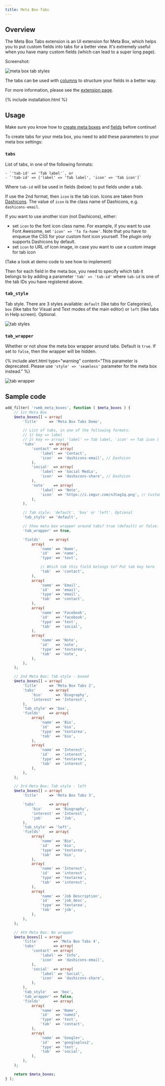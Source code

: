 ```yaml
---
title: Meta Box Tabs
---
```


## Overview

The Meta Box Tabs extension is an UI extension for Meta Box, which helps you to put custom fields into tabs for a better view. It's extremely useful when you have many custom fields (which can lead to a super long page).

Screenshot:

![meta box tab styles](https://i2.wp.com/metabox.io/wp-content/uploads/2014/07/meta-box-tabs-icon-left.png)

The tabs can be used with [columns](https://metabox.io/plugins/meta-box-columns/) to structure your fields in a better way.

For more information, please see the [extension page](https://metabox.io/plugins/meta-box-tabs/).

{% include installation.html %}

## Usage

Make sure you know how to [create meta boxes](/creating-meta-boxes/) and [fields](/field-settings/) before continue!

To create tabs for your meta box, you need to add these parameters to your meta box settings:

### `tabs`

List of tabs, in one of the following formats:

    - `'tab-id' => 'Tab label'`, or
    - `'tab-id' => ['label' => 'Tab label', 'icon' => 'Tab icon']`

Where `tab-id` will be used in fields (below) to put fields under a tab.

If use the 2nd format, then `icon` is the tab icon. Icons are taken from [Dashicons](https://developer.wordpress.org/resource/dashicons/). The value of `icon` is the class name of Dashicons, e.g. `dashicons-email`.

If you want to use another icon (not Dashicons), either:

- set `icon` to the font icon class name. For example, if you want to use Font Awesome, set `'icon' => 'fa fa-home'`. Note that you have to enqueue the CSS for your custom font icon yourself. The plugin only supports Dashicons by default.
- set `icon` to URL of icon image, in case you want to use a custom image for tab icon

(Take a look at demo code to see how to implement)

Then for each field in the meta box, you need to specify which tab it belongs to by adding a parameter `'tab' => 'tab-id'` where `tab-id` is one of the tab IDs you have registered above.

### `tab_style`

Tab style. There are 3 styles available: `default` (like tabs for Categories), `box` (like tabs for Visual and Text modes of the main editor) or `left` (like tabs in Help screen). Optional.

![tab styles](https://i.imgur.com/7Oi5dx1.jpg)

### `tab_wrapper`

Whether or not show the meta box wrapper around tabs. Default is `true`. If set to `false`, then the wrapper will be hidden.

{% include alert.html type="warning" content="This parameter is deprecated. Please use `'style' => 'seamless'` parameter for the meta box instead." %}

![tab wrapper](https://i.imgur.com/IPzfyEY.jpg)

## Sample code

```php
add_filter( 'rwmb_meta_boxes', function ( $meta_boxes ) {
    // 1st Meta Box
    $meta_boxes[] = array(
        'title'     => 'Meta Box Tabs Demo',

        // List of tabs, in one of the following formats:
        // 1) key => label
        // 2) key => array( 'label' => Tab label, 'icon' => Tab icon )
        'tabs'      => array(
            'contact' => array(
                'label' => 'Contact',
                'icon'  => 'dashicons-email', // Dashicon
            ),
            'social'  => array(
                'label' => 'Social Media',
                'icon'  => 'dashicons-share', // Dashicon
            ),
            'note'    => array(
                'label' => 'Note',
                'icon'  => 'https://i.imgur.com/nJtag1q.png', // Custom icon, using image
            ),
        ),

        // Tab style: 'default', 'box' or 'left'. Optional
        'tab_style' => 'default',

        // Show meta box wrapper around tabs? true (default) or false. Optional
        'tab_wrapper' => true,

        'fields'    => array(
            array(
                'name' => 'Name',
                'id'   => 'name',
                'type' => 'text',

                // Which tab this field belongs to? Put tab key here
                'tab'  => 'contact',
            ),
            array(
                'name' => 'Email',
                'id'   => 'email',
                'type' => 'email',
                'tab'  => 'contact',
            ),
            array(
                'name' => 'Facebook',
                'id'   => 'facebook',
                'type' => 'text',
                'tab'  => 'social',
            ),
            array(
                'name' => 'Note',
                'id'   => 'note',
                'type' => 'textarea',
                'tab'  => 'note',
            ),
        ),
    );

    // 2nd Meta Box: Tab style - boxed
    $meta_boxes[] = array(
        'title'     => 'Meta Box Tabs 2',
        'tabs'      => array(
            'bio'      => 'Biography',
            'interest' => 'Interest',
        ),
        'tab_style' => 'box',
        'fields'    => array(
            array(
                'name' => 'Bio',
                'id'   => 'bio',
                'type' => 'textarea',
                'tab'  => 'bio',
            ),
            array(
                'name' => 'Interest',
                'id'   => 'interest',
                'type' => 'textarea',
                'tab'  => 'interest',
            ),
        ),
    );

    // 3rd Meta Box: Tab style - left
    $meta_boxes[] = array(
        'title'     => 'Meta Box Tabs 3',

        'tabs'      => array(
            'bio'      => 'Biography',
            'interest' => 'Interest',
            'job'      => 'Job',
        ),
        'tab_style' => 'left',
        'fields'    => array(
            array(
                'name' => 'Bio',
                'id'   => 'bio',
                'type' => 'textarea',
                'tab'  => 'bio',
            ),
            array(
                'name' => 'Interest',
                'id'   => 'interest',
                'type' => 'textarea',
                'tab'  => 'interest',
            ),
            array(
                'name' => 'Job Description',
                'id'   => 'job_desc',
                'type' => 'textarea',
                'tab'  => 'job',
            ),
        ),
    );

    // 4th Meta Box: No wrapper
    $meta_boxes[] = array(
        'title'       => 'Meta Box Tabs 4',
        'tabs'        => array(
            'contact' => array(
                'label' => 'Info',
                'icon'  => 'dashicons-email',
            ),
            'social'  => array(
                'label' => 'Social',
                'icon'  => 'dashicons-share',
            ),
        ),
        'tab_style'   => 'box',
        'tab_wrapper' => false,
        'fields'      => array(
            array(
                'name' => 'Name',
                'id'   => 'name2',
                'type' => 'text',
                'tab'  => 'contact',
            ),
            array(
                'name' => 'Google+',
                'id'   => 'googleplus2',
                'type' => 'text',
                'tab'  => 'social',
            ),
        ),
    );

    return $meta_boxes;
} );
```
